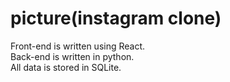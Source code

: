 # picture(instagram clone)

Front-end is written using React.<br>
Back-end is written in python.<br>
All data is stored in SQLite.<br>
